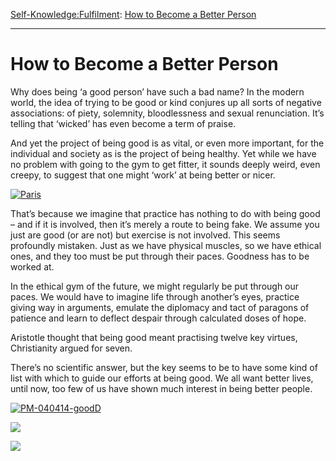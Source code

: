[Self-Knowledge:](https://www.theschooloflife.com/thebookoflife/category/self-knowledge/)[Fulfilment](https://www.theschooloflife.com/thebookoflife/category/self-knowledge/fulfilment/): [How to Become a Better Person](https://www.theschooloflife.com/thebookoflife/how-to-become-a-better-person/)

* * *

# How to Become a Better Person

Why does being ‘a good person’ have such a bad name? In the modern world, the idea of trying to be good or kind conjures up all sorts of negative associations: of piety, solemnity, bloodlessness and sexual renunciation. It’s telling that ‘wicked’ has even become a term of praise.

And yet the project of being good is as vital, or even more important, for the individual and society as is the project of being healthy. Yet while we have no problem with going to the gym to get fitter, it sounds deeply weird, even creepy, to suggest that one might ‘work’ at being better or nicer.

[![Paris](https://www.theschooloflife.com/thebookoflife/wp-content/uploads/2014/09/crowning.jpg)](http://www.thebookoflife.org/wp-content/uploads/2014/09/crowning.jpg)

That’s because we imagine that practice has nothing to do with being good – and if it is involved, then it’s merely a route to being fake. We assume you just are good (or are not) but exercise is not involved. This seems profoundly mistaken. Just as we have physical muscles, so we have ethical ones, and they too must be put through their paces. Goodness has to be worked at.

In the ethical gym of the future, we might regularly be put through our paces. We would have to imagine life through another’s eyes, practice giving way in arguments, emulate the diplomacy and tact of paragons of patience and learn to deflect despair through calculated doses of hope.

Aristotle thought that being good meant practising twelve key virtues, Christianity argued for seven.

There’s no scientific answer, but the key seems to be to have some kind of list with which to guide our efforts at being good. We all want better lives, until now, too few of us have shown much interest in being better people.

[![PM-040414-goodD](https://www.theschooloflife.com/thebookoflife/wp-content/uploads/2015/01/PM-040414-goodD.jpg)](http://www.thebookoflife.org/wp-content/uploads/2015/01/PM-040414-goodD.jpg)

[![](https://img.youtube.com/vi/8RMScghsI6o/0.jpg)](https://www.youtube.com/embed/8RMScghsI6o '')

[![](https://img.youtube.com/vi/SX3C3GnvKVI/0.jpg)](https://www.youtube.com/embed/SX3C3GnvKVI '')
